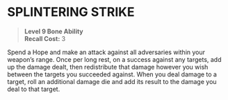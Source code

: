﻿# SPLINTERING STRIKE

> **Level 9 Bone Ability**  
> **Recall Cost:** 3

Spend a Hope and make an attack against all adversaries within your weapon’s range. Once per long rest, on a success against any targets, add up the damage dealt, then redistribute that damage however you wish between the targets you succeeded against. When you deal damage to a target, roll an additional damage die and add its result to the damage you deal to that target.
